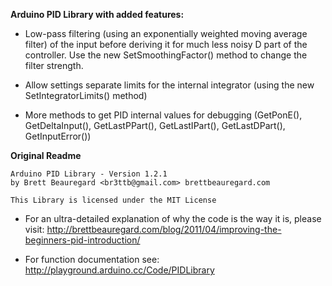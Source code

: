 **Arduino PID Library with added features:**

* Low-pass filtering (using an exponentially weighted moving average filter) of the input before deriving it for much less noisy D part of the controller. Use the new SetSmoothingFactor() method to change the filter strength.

* Allow settings separate limits for the internal integrator (using the new SetIntegratorLimits() method)

* More methods to get PID internal values for debugging (GetPonE(), GetDeltaInput(), GetLastPPart(), GetLastIPart(), GetLastDPart(), GetInputError())


**Original Readme**

	Arduino PID Library - Version 1.2.1
	by Brett Beauregard <br3ttb@gmail.com> brettbeauregard.com
	
	This Library is licensed under the MIT License

 - For an ultra-detailed explanation of why the code is the way it is, please visit: 
   http://brettbeauregard.com/blog/2011/04/improving-the-beginners-pid-introduction/

 - For function documentation see:  http://playground.arduino.cc/Code/PIDLibrary
